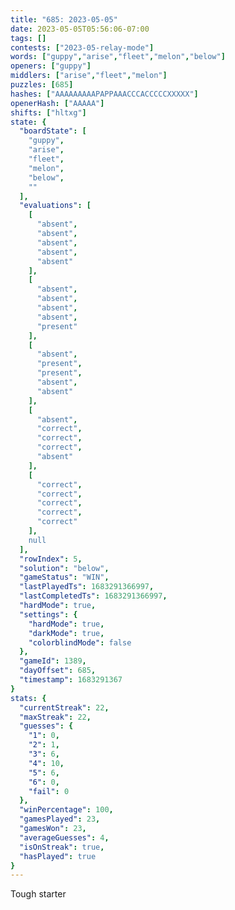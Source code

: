 ```yaml
---
title: "685: 2023-05-05"
date: 2023-05-05T05:56:06-07:00
tags: []
contests: ["2023-05-relay-mode"]
words: ["guppy","arise","fleet","melon","below"]
openers: ["guppy"]
middlers: ["arise","fleet","melon"]
puzzles: [685]
hashes: ["AAAAAAAAAPAPPAAACCCACCCCCXXXXX"]
openerHash: ["AAAAA"]
shifts: ["hltxg"]
state: {
  "boardState": [
    "guppy",
    "arise",
    "fleet",
    "melon",
    "below",
    ""
  ],
  "evaluations": [
    [
      "absent",
      "absent",
      "absent",
      "absent",
      "absent"
    ],
    [
      "absent",
      "absent",
      "absent",
      "absent",
      "present"
    ],
    [
      "absent",
      "present",
      "present",
      "absent",
      "absent"
    ],
    [
      "absent",
      "correct",
      "correct",
      "correct",
      "absent"
    ],
    [
      "correct",
      "correct",
      "correct",
      "correct",
      "correct"
    ],
    null
  ],
  "rowIndex": 5,
  "solution": "below",
  "gameStatus": "WIN",
  "lastPlayedTs": 1683291366997,
  "lastCompletedTs": 1683291366997,
  "hardMode": true,
  "settings": {
    "hardMode": true,
    "darkMode": true,
    "colorblindMode": false
  },
  "gameId": 1389,
  "dayOffset": 685,
  "timestamp": 1683291367
}
stats: {
  "currentStreak": 22,
  "maxStreak": 22,
  "guesses": {
    "1": 0,
    "2": 1,
    "3": 6,
    "4": 10,
    "5": 6,
    "6": 0,
    "fail": 0
  },
  "winPercentage": 100,
  "gamesPlayed": 23,
  "gamesWon": 23,
  "averageGuesses": 4,
  "isOnStreak": true,
  "hasPlayed": true
}
---
```

<!-- more -->
Tough starter
